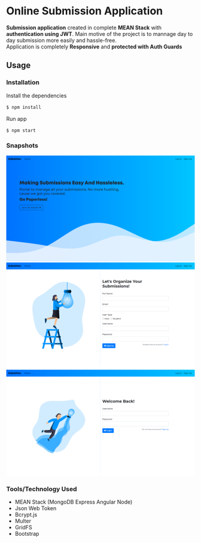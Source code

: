 # Online Submission Application 
**Submission application** created in complete **MEAN Stack** with **authentication using JWT**. Main motive of the project is to mannage day to day submission more easily and hassle-free.<br>
Application is completely **Responsive** and **protected with Auth Guards**

## Usage

### Installation

Install the dependencies

```sh
$ npm install
```
Run app

```sh
$ npm start
```

### Snapshots
![Home Page](/snapshots/home.png)<br>
![Signup Page](/snapshots/signup.png)<br>
![Login Page](/snapshots/login.png)

### Tools/Technology Used
- MEAN Stack (MongoDB Express Angular Node)
- Json Web Token 
- Bcrypt.js
- Multer
- GridFS
- Bootstrap
